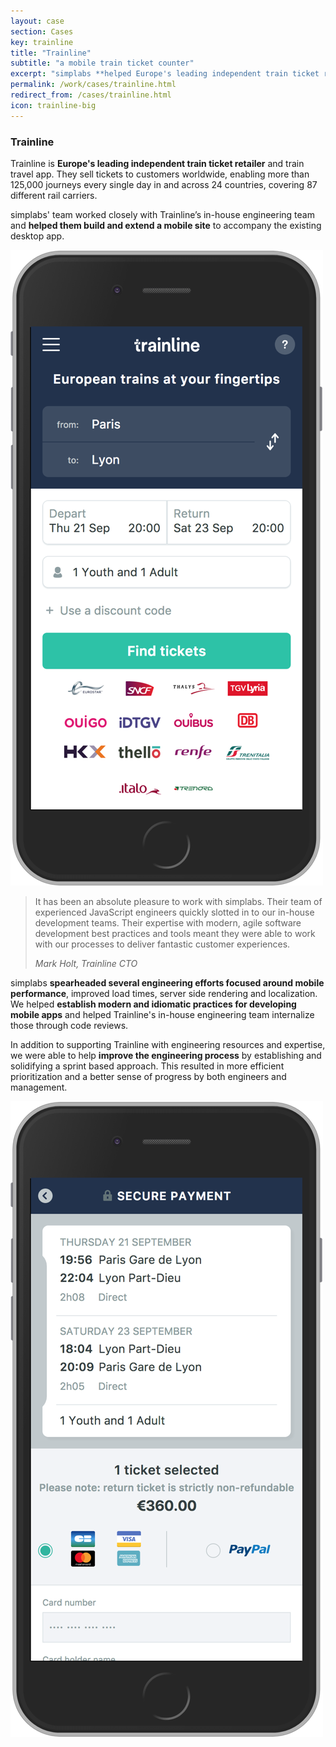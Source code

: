 ```yaml
---
layout: case
section: Cases
key: trainline
title: "Trainline"
subtitle: "a mobile train ticket counter"
excerpt: "simplabs **helped Europe's leading independent train ticket retailer build their mobile web site** using Ember.js. We worked closely with trainline's in-house engineering team, helping to establish best practices and a smooth process."
permalink: /work/cases/trainline.html
redirect_from: /cases/trainline.html
icon: trainline-big
---
```


<div class="row content-section">
  <div class="col-12 col-md-6 order-md-2 col-lg-5">
    <h3>Trainline</h3>
    <p>Trainline is <strong>Europe's leading independent train ticket retailer</strong> and train travel app. They sell tickets to customers worldwide, enabling more than 125,000 journeys every single day in and across 24 countries, covering 87 different rail carriers.</p>
    <p>simplabs' team worked closely with Trainline’s in-house engineering team and <strong>helped them build and extend a mobile site</strong> to accompany the existing desktop app.</p>
  </div>
  <div class="col-8 offset-2 col-md-6 offset-md-0 order-md-1 col-lg-3 offset-lg-3">
    <img src="/images/cases/trainline/mobile.png" class="img-fluid" alt="Mobile">
  </div>
</div>

<div class="secondary-banner wide-banner quote-banner">
  <div class="container">
    <div class="row content-section">
      <div class="col-12 col-lg-10 offset-lg-1">
        <blockquote>
          <p>It has been an absolute pleasure to work with simplabs. Their team of experienced JavaScript engineers quickly slotted in to our in-house development teams. Their expertise with modern, agile software development best practices and tools meant they were able to work with our processes to deliver fantastic customer experiences.</p>
          <footer><cite>Mark Holt, Trainline CTO</cite></footer>
        </blockquote>
      </div>
    </div>
  </div>
</div>

<div class="row content-section">
  <div class="col-12 col-md-6 col-lg-5 offset-lg-1">
    <p>simplabs <strong>spearheaded several engineering efforts focused around mobile performance</strong>, improved load times, server side rendering and localization. We helped <strong>establish modern and idiomatic practices for developing mobile apps</strong> and helped Trainline's in-house engineering team internalize those through code reviews.</p>
    <p>In addition to supporting Trainline with engineering resources and expertise, we were able to help <strong>improve the engineering process</strong> by establishing and solidifying a sprint based approach. This resulted in more efficient prioritization and a better sense of progress by both engineers and management.</p>
  </div>
  <div class="col-8 offset-2 col-md-6 offset-md-0 col-lg-3">
    <img src="/images/cases/trainline/mobile-payment.png" class="img-fluid" alt="Mobile Payment">
  </div>
</div>
